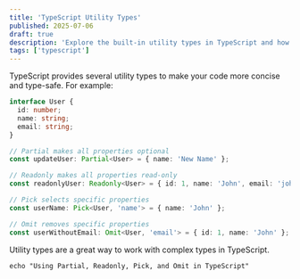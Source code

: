 ```yaml
---
title: 'TypeScript Utility Types'
published: 2025-07-06
draft: true
description: 'Explore the built-in utility types in TypeScript and how to use them.'
tags: ['typescript']
---
```


TypeScript provides several utility types to make your code more concise and type-safe. For example:

```typescript
interface User {
  id: number;
  name: string;
  email: string;
}

// Partial makes all properties optional
const updateUser: Partial<User> = { name: 'New Name' };

// Readonly makes all properties read-only
const readonlyUser: Readonly<User> = { id: 1, name: 'John', email: 'john@example.com' };

// Pick selects specific properties
const userName: Pick<User, 'name'> = { name: 'John' };

// Omit removes specific properties
const userWithoutEmail: Omit<User, 'email'> = { id: 1, name: 'John' };
```

Utility types are a great way to work with complex types in TypeScript.

```shell title="Exploring TypeScript Utility Types"
echo "Using Partial, Readonly, Pick, and Omit in TypeScript"
```
